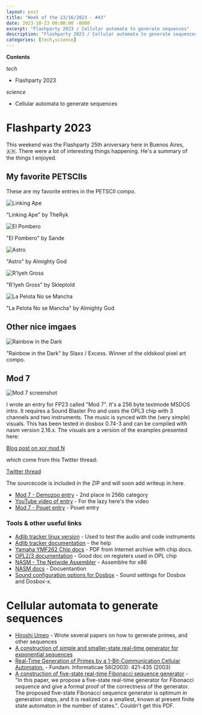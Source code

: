 ```yaml
---
layout: post
title: "Week of the 23/16/2023 - #43"
date: 2023-10-23 00:00:00 -0000
excerpt: "Flashparty 2023 / Cellular automata to generate sequences"
description: "Flashparty 2023 / Cellular automata to generate sequences"
categories: [tech,science]
---
```



**Contents**

*tech*

- Flashparty 2023

*science*

- Cellular automata to generate sequences

# Flashparty 2023

This weekend was the Flashparty 25th aniversary here in Buenos Aires, 🇦🇷. There were a lot of interesting things happening. He's a summary of the things I enjoyed.

## My favorite PETSCIIs

These are my favorite entries in the PETSCII compo.


![Linking Ape](/assets/imgs/2023-10-23/linking-ape.png)

"Linking Ape" by TheRyk



![El Pombero](/assets/imgs/2023-10-23/el-pombero.png)

"El Pombero" by Sande



![Astro](/assets/imgs/2023-10-23/astro.png)

"Astro" by Almighty God



![R'lyeh Gross](/assets/imgs/2023-10-23/gross.png)

"R'lyeh Gross" by Skleptold



![La Pelota No se Mancha](/assets/imgs/2023-10-23/la-pelota.png)

"La Pelota No se Mancha" by Almighty God



## Other nice imgaes


![Rainbow in the Dark](/assets/imgs/2023-10-23/mio.png)

"Rainbow in the Dark" by Slaxx / Excess. Winner of the oldskool pixel art compo.




## Mod 7

![Mod 7 screenshot](https://media.demozoo.org/screens/o/79/32/e892.334203.png)

I wrote an entry for FP23 called "Mod 7". It's a 256 byte textmode MSDOS intro. It requires a Sound Blaster Pro and uses the OPL3 chip with 3 channels and two instruments. The music is synced with the (very simple) visuals. This has been tested in dosbox 0.74-3 and can be compiled with nasm version 2.16.x. The visuals are a version of the examples presented here:

 [Blog post on xor mod N](https://cesarmiquel.github.io/art/2021/03/29/week-13.html)

which come from this Twitter thread:

 [Twitter thread](https://twitter.com/aemkei/status/1378106731386040322)

The sourcecode is included in the ZIP and will soon add writeup in here.

- [Mod 7 - Demozoo entry](https://demozoo.org/productions/332457/) - 2nd place in 256b category
- [YouTube video of entry](https://www.youtube.com/watch?v=x5dHTP1MzIg) - For the lazy here's the video
- [Mod 7 - Pouet entry](https://www.pouet.net/prod.php?which=95363) - Pouet entry

### Tools & other useful links

- [Adlib tracker linux version](http://adlibtracker.net) - Used to test the audio and code instruments
- [Adlib tracker documentation](http://adlibtracker.net/files/adtrack2.htm) - the help
- [Yamaha YMF262 Chip docs](https://ia904507.us.archive.org/24/items/yamaha-ymf-262-opl-3/yamaha_ymf262%20OPL3.pdf) - PDF from Internet archive with chip docs.
- [OPL2/3 documentation](https://moddingwiki.shikadi.net/wiki/OPL_chip) - Good doc on registers used in OPL chip
- [NASM - The Netwide Assembler](https://www.nasm.org/) - Assemblre for x86
- [NASM docs](https://www.nasm.us/xdoc/2.16.01/html/nasmdoc0.html) - Docuentantion
- [Sound configuration options for Dosbox](https://dosbox-x.com/wiki/Home#_what_dosbox_x_can_do) - Sound settings for Dosbox and Dosbox-x.

# Cellular automata to generate sequences

- [Hiroshi Umeo](https://dblp.org/pid/88/1613.html) - Wrote several papers on how to generate primes, and other sequences
- [A construction of simple and smaller-state real-time generator for exponential sequences](https://link.springer.com/article/10.1007/s10015-019-00569-3)
- [Real-Time Generation of Primes by a 1-Bit-Communication Cellular Automaton.](https://content.iospress.com/articles/fundamenta-informaticae/fi58-3-4-12) -  Fundam. Informaticae 58(2003): 421-435 (2003)
- [A construction of five-state real-time Fibonacci sequence generator](https://link.springer.com/article/10.1007/s10015-016-0309-2) - "In this paper, we propose a five-state real-time generator for Fibonacci sequence and give a formal proof of the correctness of the generator. The proposed five-state Fibonacci sequence generator is optimum in generation steps, and it is realized on a smallest, known at present finite state automaton in the number of states.". Couldn't get this PDF.
